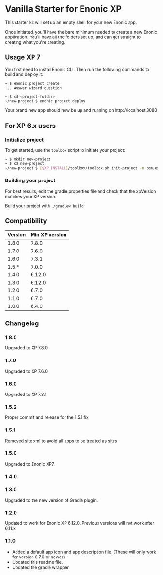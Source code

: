 # Vanilla Starter for Enonic XP

This starter kit will set up an empty shell for your new Enonic app.

Once initiated, you'll have the bare minimum needed to create a new Enonic
application. You'll have all the folders set up, and can get
straight to creating what you're creating.


## Usage XP 7

You first need to install Enonic CLI. Then run the following commands to build and deploy it:

```bash
~ $ enonic project create
... Answer wizard question

~ $ cd <project-folder>
~/new-project $ enonic project deploy
```

Your brand new app should now be up and running on http://localhost:8080


## For XP 6.x users


### Initialize project

To get started, use the `toolbox` script to initiate your project:

```bash
~ $ mkdir new-project
~ $ cd new-project
~/new-project $ [$XP_INSTALL]/toolbox/toolbox.sh init-project -n com.example.name -r starter-vanilla
```

### Building your project

For best results, edit the gradle.properties file and check that the 
xpVersion matches your XP version. 

Build your project with ``./gradlew build``


## Compatibility

| Version | Min XP version |
|---------|----------------|
| 1.8.0	  | 7.8.0          |
| 1.7.0	  | 7.6.0          |
| 1.6.0	  | 7.3.1          |
| 1.5.*	  | 7.0.0          |
| 1.4.0	  | 6.12.0         |
| 1.3.0	  | 6.12.0         |
| 1.2.0	  | 6.7.0          |
| 1.1.0   | 6.7.0          |
| 1.0.0   | 6.4.0          |

## Changelog

### 1.8.0

Upgraded to XP 7.8.0

### 1.7.0

Upgraded to XP 7.6.0

### 1.6.0

Upgraded to XP 7.3.1

### 1.5.2

Proper commit and release for the 1.5.1 fix

### 1.5.1

Removed site.xml to avoid all apps to be treated as sites

### 1.5.0

Upgraded to Enonic XP7.

### 1.4.0
### 1.3.0

Upgraded to the new version of Gradle plugin.

### 1.2.0

Updated to work for Enonic XP 6.12.0.  Previous versions will not work after 6.11.x

### 1.1.0

* Added a default app icon and app description file. (These will only work for version 6.7.0 or newer)
* Updated this readme file.
* Updated the gradle wrapper.
